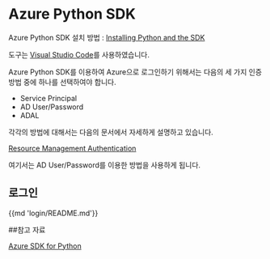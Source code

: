 # Azure Python SDK

Azure Python SDK 설치 방법 : [Installing Python and the SDK](https://docs.microsoft.com/en-us/azure/python-how-to-install)

도구는 [Visual Studio Code](https://code.visualstudio.com/)를 사용하였습니다.

Azure Python SDK를 이용하여 Azure으로 로그인하기 위해서는 다음의 세 가지 인증 방법 중에 하나를 선택하여야 합니다.

- Service Principal
- AD User/Password
- ADAL

각각의 방법에 대해서는 다음의 문서에서 자세하게 설명하고 있습니다.

[Resource Management Authentication](https://azure-sdk-for-python.readthedocs.io/en/latest/quickstart_authentication.html)

여기서는 AD User/Password를 이용한 방법을 사용하게 됩니다.

## 로그인
{{md  'login/README.md'}} 

##참고 자료

[Azure SDK for Python](https://azure-sdk-for-python.readthedocs.io/en/latest/index.html)
